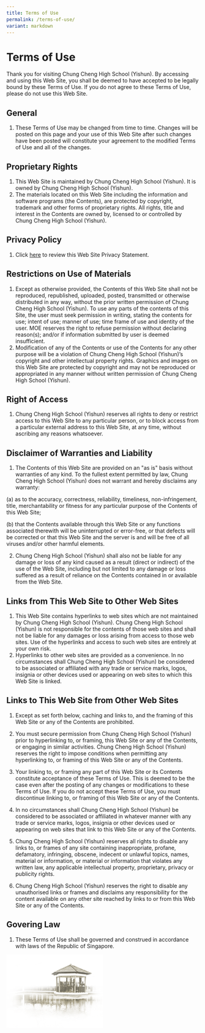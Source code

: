 ```yaml
---
title: Terms of Use
permalink: /terms-of-use/
variant: markdown
---
```

Terms of Use
============

Thank you for visiting Chung Cheng High School (Yishun). By accessing and using this Web Site, you shall be deemed to have accepted to be legally bound by these Terms of Use. If you do not agree to these Terms of Use, please do not use this Web Site.

## General


1.  These Terms of Use may be changed from time to time. Changes will be posted on this page and your use of this Web Site after such changes have been posted will constitute your agreement to the modified Terms of Use and all of the changes.

## Proprietary Rights


1.  This Web Site is maintained by Chung Cheng High School (Yishun). It is owned by Chung Cheng High School (Yishun).
2.  The materials located on this Web Site including the information and software programs (the Contents), are protected by copyright, trademark and other forms of proprietary rights. All rights, title and interest in the Contents are owned by, licensed to or controlled by Chung Cheng High School (Yishun).

## Privacy Policy
1. Click [here](https://www.chungchenghighyishun.moe.edu.sg/privacy/) to review this Web Site Privacy Statement.

## Restrictions on Use of Materials

1.  Except as otherwise provided, the Contents of this Web Site shall not be reproduced, republished, uploaded, posted, transmitted or otherwise distributed in any way, without the prior written permission of Chung Cheng High School (Yishun). To use any parts of the contents of this Site, the user must seek permission in writing, stating the contents for use; intent of use; manner of use; time frame of use and identity of the user. MOE reserves the right to refuse permission without declaring reason(s); and/or if information submitted by user is deemed insufficient.
2.  Modification of any of the Contents or use of the Contents for any other purpose will be a violation of Chung Cheng High School (Yishun)’s copyright and other intellectual property rights. Graphics and images on this Web Site are protected by copyright and may not be reproduced or appropriated in any manner without written permission of Chung Cheng High School (Yishun).

## Right of Access

1.  Chung Cheng High School (Yishun) reserves all rights to deny or restrict access to this Web Site to any particular person, or to block access from a particular external address to this Web Site, at any time, without ascribing any reasons whatsoever.

## Disclaimer of Warranties and Liability

1.  The Contents of this Web Site are provided on an "as is" basis without warranties of any kind. To the fullest extent permitted by law, Chung Cheng High School (Yishun) does not warrant and hereby disclaims any warranty:

(a)  as to the accuracy, correctness, reliability, timeliness, non-infringement, title, merchantability or fitness for any particular purpose of the Contents of this Web Site;<br>

(b)  that the Contents available through this Web Site or any functions associated therewith will be uninterrupted or error-free, or that defects will be corrected or that this Web Site and the server is and will be free of all viruses and/or other harmful elements.

2.  Chung Cheng High School (Yishun) shall also not be liable for any damage or loss of any kind caused as a result (direct or indirect) of the use of the Web Site, including but not limited to any damage or loss suffered as a result of reliance on the Contents contained in or available from the Web Site.

## Links from This Web Site to Other Web Sites

1.  This Web Site contains hyperlinks to web sites which are not maintained by Chung Cheng High School (Yishun). Chung Cheng High School (Yishun) is not responsible for the contents of those web sites and shall not be liable for any damages or loss arising from access to those web sites. Use of the hyperlinks and access to such web sites are entirely at your own risk.
2.  Hyperlinks to other web sites are provided as a convenience. In no circumstances shall Chung Cheng High School (Yishun) be considered to be associated or affiliated with any trade or service marks, logos, insignia or other devices used or appearing on web sites to which this Web Site is linked.

## Links to This Web Site from Other Web Sites
       

1.  Except as set forth below, caching and links to, and the framing of this Web Site or any of the Contents are prohibited.

2.  You must secure permission from Chung Cheng High School (Yishun) prior to hyperlinking to, or framing, this Web Site or any of the Contents, or engaging in similar activities.  Chung Cheng High School (Yishun) reserves the right to impose conditions when permitting any hyperlinking to, or framing of this Web Site or any of the Contents.

3.  Your linking to, or framing any part of this Web Site or its Contents constitute acceptance of these Terms of Use. This is deemed to be the case even after the posting of any changes or modifications to these Terms of Use. If you do not accept these Terms of Use, you must discontinue linking to, or framing of this Web Site or any of the Contents.

4.  In no circumstances shall Chung Cheng High School (Yishun) be considered to be associated or affiliated in whatever manner with any trade or service marks, logos, insignia or other devices used or appearing on web sites that link to this Web Site or any of the Contents.

5.  Chung Cheng High School (Yishun) reserves all rights to disable any links to, or frames of any site containing inappropriate, profane, defamatory, infringing, obscene, indecent or unlawful topics, names, material or information, or material or information that violates any written law, any applicable intellectual property, proprietary, privacy or publicity rights.

6.  Chung Cheng High School (Yishun) reserves the right to disable any unauthorised links or frames and disclaims any responsibility for the content available on any other site reached by links to or from this Web Site or any of the Contents.

## Govering Law

1.  These Terms of Use shall be governed and construed in accordance with laws of the Republic of Singapore.

<img src="/images/pavilion.png" style="width:50%">